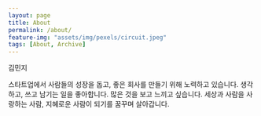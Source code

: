 ```yaml
---
layout: page
title: About
permalink: /about/
feature-img: "assets/img/pexels/circuit.jpeg"
tags: [About, Archive]
---
```


김민지

스타트업에서 사람들의 성장을 돕고, 좋은 회사를 만들기 위해 노력하고 있습니다. 생각하고, 쓰고 남기는 일을 좋아합니다. 많은 것을 보고 느끼고 싶습니다.
세상과 사람을 사랑하는 사람, 지혜로운 사람이 되기를 꿈꾸며 살아갑니다.

 
